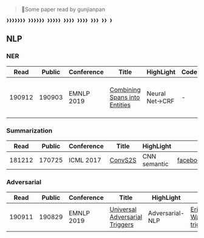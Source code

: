 > 🤧Some paper read by gunjianpan

```console
❱❱❱❱❱❱❱ ❱❱❱❱❱❱ ❱❱❱❱❱ ❱❱❱❱ ❱❱❱❱ ❱❱❱ ❱❱ ❱
```

## NLP

### NER

| Read   | Public | Conference | Title                              | HighLight       | Code | Other                              |
| ------ | ------ | ---------- | ---------------------------------- | --------------- | ---- | ---------------------------------- |
| 190912 | 190903 | EMNLP 2019 | [Combining Spans into Entities][1] | Neural Net->CRF | -    | Two stage: Segment Extract + Merge |

### Summarization

| Read   | Public | Conference | Title        | HighLight    | Code                              | Other          |
| ------ | ------ | ---------- | ------------ | ------------ | --------------------------------- | -------------- |
| 181212 | 170725 | ICML 2017  | [ConvS2S][2] | CNN semantic | [facebookresearch/fairseq][10002] | [notes][20002] |

### Adversarial

| Read   | Public | Conference | Title                               | HighLight       | Code                                     | Other                                   |
| ------ | ------ | ---------- | ----------------------------------- | --------------- | ---------------------------------------- | --------------------------------------- |
| 190911 | 190829 | EMNLP 2019 | [Universal Adversarial Triggers][3] | Adversarial-NLP | [Eric-Wallace/universal-triggers][10003] | [blog][30003] `to kill american people` |

[1]: https://github.com/iofu728/PaperRead/blob/master/paper/NLP/NER/CombingSpansintoEntities.pdf
[2]: https://github.com/iofu728/PaperRead/blob/master/paper/NLP/Summarization/ConvS2S.pdf
[3]: https://github.com/iofu728/PaperRead/blob/master/paper/NLP/Adversarial/UniversalAdversarialTrigger.pdf
[10002]: https://github.com/facebookresearch/fairseq
[10003]: https://github.com/Eric-Wallace/universal-triggers
[20002]: https://github.com/iofu728/PaperRead/blob/master/notes/NLP/Summarization/ConvS2S.md
[30003]: http://www.ericswallace.com/triggers
